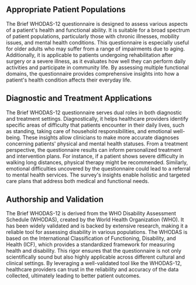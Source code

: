 ## Appropriate Patient Populations

The Brief WHODAS-12 questionnaire is designed to assess various aspects of a patient's health and functional ability. It is suitable for a broad spectrum of patient populations, particularly those with chronic illnesses, mobility issues, and mental health conditions. This questionnaire is especially useful for older adults who may suffer from a range of impairments due to aging. Additionally, it is applicable to patients undergoing rehabilitation after surgery or a severe illness, as it evaluates how well they can perform daily activities and participate in community life. By assessing multiple functional domains, the questionnaire provides comprehensive insights into how a patient's health condition affects their everyday life.

## Diagnostic and Treatment Applications

The Brief WHODAS-12 questionnaire serves dual roles in both diagnostic and treatment settings. Diagnostically, it helps healthcare providers identify specific areas of difficulty that patients encounter in their daily lives, such as standing, taking care of household responsibilities, and emotional well-being. These insights allow clinicians to make more accurate diagnoses concerning patients' physical and mental health statuses. From a treatment perspective, the questionnaire results can inform personalized treatment and intervention plans. For instance, if a patient shows severe difficulty in walking long distances, physical therapy might be recommended. Similarly, emotional difficulties uncovered by the questionnaire could lead to a referral to mental health services. The survey's insights enable holistic and targeted care plans that address both medical and functional needs.

## Authorship and Validation

The Brief WHODAS-12 is derived from the WHO Disability Assessment Schedule (WHODAS), created by the World Health Organization (WHO). It has been widely validated and is backed by extensive research, making it a reliable tool for assessing disability in various populations. The WHODAS is based on the International Classification of Functioning, Disability, and Health (ICF), which provides a standardized framework for measuring health and disability. This rigor ensures that the questionnaire is not only scientifically sound but also highly applicable across different cultural and clinical settings. By leveraging a well-validated tool like the WHODAS-12, healthcare providers can trust in the reliability and accuracy of the data collected, ultimately leading to better patient outcomes.